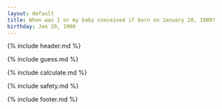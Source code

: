```yaml
---
layout: default
title: When was I or my baby conceived if born on January 20, 1909?
birthday: Jan 20, 1909
---
```


{% include header.md %}

{% include guess.md %}

{% include calculate.md %}

{% include safety.md %}

{% include footer.md %}




